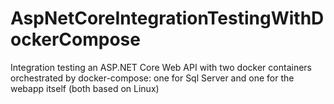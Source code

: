 # AspNetCoreIntegrationTestingWithDockerCompose
Integration testing an ASP.NET Core Web API with two docker containers orchestrated by docker-compose: one for Sql Server and one for the webapp itself (both based on Linux)
